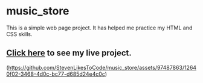 # music_store
This is a simple web page project. It has helped me practice my HTML and CSS skills.
##  [Click here](https://www.example.com/) to see my live project.
(https://github.com/StevenLikesToCode/music_store/assets/97487863/12640f02-3468-4d0c-bc77-d685d24e4c0c)
